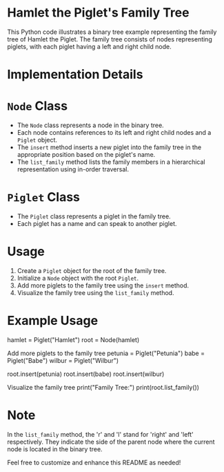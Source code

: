 # Hamlet the Piglet's Family Tree

This Python code illustrates a binary tree example representing the family tree of Hamlet the Piglet. The family tree consists of nodes representing piglets, with each piglet having a left and right child node.

# Implementation Details

# `Node` Class
- The `Node` class represents a node in the binary tree.
- Each node contains references to its left and right child nodes and a `Piglet` object.
- The `insert` method inserts a new piglet into the family tree in the appropriate position based on the piglet's name.
- The `list_family` method lists the family members in a hierarchical representation using in-order traversal.

# `Piglet` Class
- The `Piglet` class represents a piglet in the family tree.
- Each piglet has a name and can speak to another piglet.

# Usage

1. Create a `Piglet` object for the root of the family tree.
2. Initialize a `Node` object with the root `Piglet`.
3. Add more piglets to the family tree using the `insert` method.
4. Visualize the family tree using the `list_family` method.

# Example Usage
hamlet = Piglet("Hamlet")
root = Node(hamlet)

Add more piglets to the family tree
petunia = Piglet("Petunia")
babe = Piglet("Babe")
wilbur = Piglet("Wilbur")

root.insert(petunia)
root.insert(babe)
root.insert(wilbur)

Visualize the family tree
print("Family Tree:")
print(root.list_family())


# Note
In the `list_family` method, the 'r' and 'l' stand for 'right' and 'left' respectively. They indicate the side of the parent node where the current node is located in the binary tree.

Feel free to customize and enhance this README as needed!
